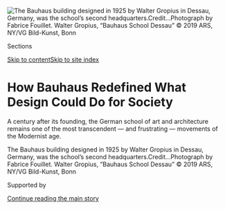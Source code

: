 <div id="app">

<div>

<div>

<div>

</div>

<div data-aria-hidden="false">

<div id="site-content" data-role="main">

<div>

<div class="css-1aor85t" style="opacity:0.000000001;z-index:-1;visibility:hidden">

<div class="css-1hqnpie">

<div class="css-epjblv">

<span class="css-100wwgy">How Bauhaus Redefined What Design Could Do for
Society</span>

</div>

<div class="css-k008qs">

<div class="css-o5pzib">

<span class="css-18z7m18"></span>

<div>

</div>

</div>

<span class="css-1n6z4y">https://nyti.ms/2DRFqwT</span>

<div class="css-1705lsu">

<div class="css-4xjgmj">

<div class="css-4skfbu" data-role="toolbar" data-aria-label="Social Media Share buttons, Save button, and Comments Panel with current comment count" data-testid="share-tools">

  - 
  - 
  - 
  - 
    
    <div class="css-6n7j50">
    
    </div>

  - 
  - 

</div>

</div>

</div>

</div>

</div>

</div>

<div class="css-11qgg8s">

</div>

<div id="fullBleedHeaderContent">

<div class="css-n4ws9g">

![<span class="css-1l9o2ey e13ogyst0" data-aria-hidden="true">The
Bauhaus building designed in 1925 by Walter Gropius in Dessau, Germany,
was the school’s second
headquarters.</span><span class="css-1nlbvxy e1z0qqy90" itemprop="copyrightHolder"><span class="css-1ly73wi e1tej78p0">Credit...</span><span><span>Photograph
by Fabrice Fouillet. Walter Gropius, “Bauhaus School Dessau” © 2019 ARS,
NY/VG Bild-Kunst,
Bonn</span></span></span>](https://static01.graylady3jvrrxbe.onion/images/2019/02/17/t-magazine/17tmag-bauhaus-slide-L89K/17tmag-bauhaus-slide-L89K-articleLarge.jpg?quality=75&auto=webp&disable=upscale)

</div>

<div class="css-3z92zw">

<div class="css-6cn7ki">

<div class="NYTAppHideMasthead css-1bcu9v6 e1suatyy0">

<div class="section css-1o1qe8k e1suatyy2">

<div class="css-cu5p7t er09x8g0">

<div class="css-6n7j50">

</div>

<span class="css-1dv1kvn">Sections</span>

[Skip to content](#site-content)[Skip to site index](#site-index)

</div>

<div class="css-10698na e1huz5gh0">

</div>

</div>

</div>

<div class="css-1sojcmr ehdk2mb0">

# How Bauhaus Redefined What Design Could Do for Society

</div>

A century after its founding, the German school of art and architecture
remains one of the most transcendent — and frustrating — movements of
the Modernist age.

</div>

</div>

<div class="css-nwzfg5 e1gnum310">

<span class="css-1f9pvn2 t-magazine">The Bauhaus building designed in
1925 by Walter Gropius in Dessau, Germany, was the school’s second
headquarters.</span><span class="css-1nlbvxy e1z0qqy90" itemprop="copyrightHolder"><span class="css-1ly73wi e1tej78p0">Credit...</span><span><span>Photograph
by Fabrice Fouillet. Walter Gropius, “Bauhaus School Dessau” © 2019 ARS,
NY/VG Bild-Kunst, Bonn</span></span></span>

</div>

<div id="sponsor-wrapper" class="css-1hyfx7x">

<div id="sponsor-slug" class="css-19vbshk">

Supported by

</div>

[Continue reading the main
story](#after-sponsor)

<div id="sponsor" class="ad sponsor-wrapper" style="text-align:center;height:100%;display:block">

</div>

<div id="after-sponsor">

</div>

</div>

<div class="css-1wx1auc e1gnum311">

<div class="css-18e8msd">

<div class="css-vp77d3 epjyd6m0">

<div class="css-1baulvz">

By [<span class="css-1baulvz last-byline" itemprop="name">Nikil
Saval</span>](https://www.nytimes3xbfgragh.onion/by/nikil-saval)

</div>

</div>

  - Feb. 4,
    2019

  - 
    
    <div class="css-4xjgmj">
    
    <div class="css-d8bdto" data-role="toolbar" data-aria-label="Social Media Share buttons, Save button, and Comments Panel with current comment count" data-testid="share-tools">
    
      - 
      - 
      - 
      - 
        
        <div class="css-6n7j50">
        
        </div>
    
      - 
      - 
    
    </div>
    
    </div>

</div>

</div>

</div>

<div class="section meteredContent css-1r7ky0e" name="articleBody" itemprop="articleBody">

<div class="css-1fanzo5 StoryBodyCompanionColumn">

<div class="css-53u6y8">

ON APRIL 11, 1933, the architect [Ludwig Mies van der
Rohe](https://www.nytimes3xbfgragh.onion/topic/person/ludwig-mies-van-der-rohe)
stepped off the tram in the Steglitz neighborhood in southwest
[Berlin](https://www.nytimes3xbfgragh.onion/2018/08/23/t-magazine/berlin-guide.html),
crossed a bridge and found that his place of work had been surrounded by
the police. [The
Bauhaus](https://www.nytimes3xbfgragh.onion/2016/08/14/travel/bauhaus-germany-art-design.html),
where he taught and served as the director, had occupied an old
telephone factory building there since 1932. The school first opened in
Weimar in 1919, as a place for uniting craftsmanship with the arts in
the service of architecture; over time, it changed, becoming more about
uniting art with industrial techniques. Once Mies took over the
directorship in 1930, it became almost purely a school for architecture.

But this instability, even vagueness, of purpose helped propagate its
influence. In just over a decade, it had become a byword for modernity
in design, a symbol of a progressive age across the world, from [New
York](https://www.nytimes3xbfgragh.onion/interactive/2016/11/03/travel/what-to-do-36-hours-manhattan-new-york-city.html)
to
[Calcutta](https://www.nytimes3xbfgragh.onion/2018/11/22/travel/budget-travel-kolkata-india.html?login=email&auth=login-email).
The Nazis perceived the Bauhaus to be, along with atonal music and
Expressionist painting, yet another specimen of the globe-spanning
Jewish Bolshevik conspiracy they sought to eliminate. They weren’t wrong
to intuit a basic radicalism at the heart of the Bauhaus project:
Uniting all of its multiple tendencies and impulses was an attempt to
put art and architecture to use as social regeneration for the world’s
working classes. As National Socialism steadily took power across the
country, the school became itinerant, always in search of a safe home.
It traveled from Weimar, where it lay not far from where the
constitution of the first German Republic had been drawn up, to
industrial Dessau, where it left its most enduring architectural
presence, before ending up in the capital, where its time would be
fleeting, with no physical testament to its having ever been there. By
that point, the Bauhaus was on its third director, Mies; political
developments ensured that he was to be the last.

*\[*[*Sign up
here*](https://www.nytimes3xbfgragh.onion/newsletters/t-list?module=inline)
*for the T List newsletter, a weekly roundup of what T Magazine editors
are noticing and coveting now.\]*

</div>

</div>

<div class="css-1fanzo5 StoryBodyCompanionColumn">

<div class="css-53u6y8">

The local government in Dessau, among the first municipalities in
Germany to be won by the National Socialists in 1931, had voted to close
the Bauhaus, which was a state-funded school, in 1932. Mies reopened it
as a private institution in Berlin later that year, but it only lasted
one semester. The Nazis in Dessau sought, according to one fascist
editorial, nothing less than “the disappearance from German soil of one
of the most prominent places of Jewish-Marxist ‘art’ manifestation,” and
they were not going to relent. With Hitler now chancellor of Germany,
the Dessau public prosecutor called for a search of the school’s new
Berlin headquarters. The police found materials that were deemed to be
subversive, making it subject to closure. Three months of fruitless
attempts by Mies and others to forestall this inevitable conclusion
followed; they tried various ways to accommodate themselves to the Nazis
and preserve the Bauhaus as a private art school. But in the end, the
Dessau authorities used a new Nazi law to declare that “support for and
action on behalf of the Bauhaus, which presented itself as a Bolshevist
cell,” amounted to a political crime. In July 1933, Mies and other
Bauhaus masters gathered together at the studio of the interior designer
Lilly Reich in Berlin. Mies discussed the financial and political
situation of the school and proposed that it should be closed. The
proposal was met with unanimous agreement, and the Bauhaus was
dissolved.

</div>

</div>

<div class="css-79elbk" data-testid="photoviewer-wrapper">

<div class="css-z3e15g" data-testid="photoviewer-wrapper-hidden">

</div>

<div class="css-1a48zt4 ehw59r15" data-testid="photoviewer-children">

![<span class="css-1l9o2ey e13ogyst0" data-aria-hidden="true">The office
of Walter Gropius, the founder of the Bauhaus art and architecture
school, in Weimar, Germany, the institution’s first home when it was
established in 1919. The desk, armchair, sofa and ceiling lamp were
originally by Gropius, the table lamp is by Wilhelm Wagenfeld and the
carpet is by Benita Koch-Otte. The room was reconstructed by Gerhard
Oschmann in
1999.</span><span class="css-1nlbvxy e1z0qqy90" itemprop="copyrightHolder"><span class="css-1ly73wi e1tej78p0">Credit...</span><span>Photograph
by Fabrice Fouillet. Walter Gropius, “Gropius Room,” 1922/23 © 2019 ARS,
NY/VG Bild-Kunst, Bonn, Reconstruction as a “Gesamtkunstwerk” by Gerhard
Oschmann 1998/99. Design of desk, armchair, sofa and ceiling lamp by
Walter Gropius. Carpet by Benita Koch-Otte. Bethel by friendly
permission of V. Bodelschwingh Foundation Bethel©. Wilhelm Wagenfeld,
“Table Lamp” © 2019 ARS, NY/VG Bild-Kunst,
Bonn</span></span>](https://static01.graylady3jvrrxbe.onion/images/2019/02/17/t-magazine/17tmag-bauhaus-slide-PBY6/17tmag-bauhaus-slide-PBY6-articleLarge.jpg?quality=75&auto=webp&disable=upscale)

</div>

</div>

<div class="css-1fanzo5 StoryBodyCompanionColumn">

<div class="css-53u6y8">

THIS, THE FORMAL end to the Bauhaus as a school, only precipitated the
birth of the Bauhaus as an enduring myth, with its various iterations
created and carried on by its former students and teachers, who began to
flee Germany, arriving on the shores and at the borders of other nations
as refugees. What might plausibly have been only a minor episode in the
history of Modernism became a recurring one, translated into different
languages and geographies and contexts and economies: a movement whose
aesthetic was inextricable from the fact of its diaspora. In retrospect,
the Bauhaus invested a particular concept, “design,” with such a
quantity of meaning that it overwhelmed the word. Governments across the
globe were experimenting with forms of planning, from the city block to
the factory floor to the entire economy itself. In that context, the
Bauhaus was an idea that could accompany that process — could give
aesthetic, architectural and spiritual weight to the revival of society
through design.

Naturally, everyone had their own version of what this looked like. Over
time, the exodus took the Bauhaus to
[London](https://www.nytimes3xbfgragh.onion/2019/01/16/travel/five-places-to-visit-in-london.html),
New York,
[Chicago](https://www.nytimes3xbfgragh.onion/2018/10/18/travel/what-to-do-in-chicago.html),
[Tel
Aviv](https://www.nytimes3xbfgragh.onion/interactive/2015/12/30/travel/what-to-do-in-36-hours-in-tel-aviv.html).
Walter Gropius, the principal founder, made his way to Massachusetts and
became a longtime professor at
[Harvard](https://www.nytimes3xbfgragh.onion/topic/organization/harvard-university);
Hannes Meyer, the second director and an avowed Marxist, followed his
political ideals to the Soviet Union. After the war, some stayed abroad
in their newly adopted homes; others returned to one or another side of
a newly divided Germany, each part of which would refashion its own
Bauhaus. The New Bauhaus was founded in Chicago in 1937 (now known as
the [Institute of Design at the Illinois Institute of
Technology](https://id.iit.edu/the-new-bauhaus/)), and another “new”
Bauhaus was founded in the West German city of Ulm in the 1950s (the Ulm
School of Design). The politics of the Cold War constricted and hardened
the available meanings of the Bauhaus. West Germany adopted the Bauhaus
as a symbol of democracy, East Germany much later as a symbol of
progress. For left-wing members of the ’68 student revolts, Bauhaus was
stultifying conformity; for the right-wing American novelist and writer
[Tom
Wolfe](https://www.nytimes3xbfgragh.onion/2018/05/15/obituaries/tom-wolfe-pyrotechnic-nonfiction-writer-and-novelist-dies-at-88.html),
author of the 1981 polemic “[From Bauhaus to Our
House](https://us.macmillan.com/books/9780312429140),” it was the same.
Everyone had founded or refounded or kept in their memory their own
Bauhaus, each smaller than the original. It was among the oldest stories
of exile: Remember Aeneas, the refugee, who, on the wayward trail to
Italy, finds that Helenus, a son of Priam, is married to the widowed
wife of his brother Hector, and that they have built for themselves a
Troy in miniature.

I went to Germany in September of last year to visit the remaining sites
of the Bauhaus in advance of the 100th anniversary of its opening, but
it was impossible not to think of its closing and the trajectories of
the school’s refugees. “You’ve picked an interesting time to come to
Germany,” a friend told me when I arrived in Berlin. Just days before,
thousands of neo-Nazis had [marched in
Chemnitz](https://www.nytimes3xbfgragh.onion/2018/08/30/world/europe/germany-neo-nazi-protests-chemnitz.html),
in eastern Germany, and, surrounding an enormous statue of Karl Marx,
who had once fled Germany for political reasons himself, had declared
their hostility to immigration and refugees. In Bitterfeld, where I was
transferring trains from Dessau to Weimar — toward the end of the German
Democratic Republic, it was the world’s most polluted city — a drunk man
seated himself next to me and repeatedly asked me where I came from and
why I came, denouncing [Angela
Merkel](https://www.nytimes3xbfgragh.onion/2018/12/07/world/europe/angela-merkel-germany.html)’s
refugee policy. Inspecting the collections of the [Bauhaus-Universität
Weimar](https://www.uni-weimar.de/en/university/start/), the archivist
reminded me that the Bauhaus was forced to leave the city because of the
rise of the political right — “just like today\!” she cried, with
gallows cheeriness. Last October, Merkel’s Christian Democratic Union
party posted disastrous results in regional elections in Bavaria and
Hesse, and [Merkel
announced](https://www.nytimes3xbfgragh.onion/2018/10/29/world/europe/angela-merkel-germany.html?module=inline)
that she would step down as party leader and would not seek re-election
as chancellor in 2021. Even sections of the political left were
proposing more restrictions on asylum for
refugees.

</div>

</div>

<div class="css-79elbk" data-testid="photoviewer-wrapper">

<div class="css-z3e15g" data-testid="photoviewer-wrapper-hidden">

</div>

<div class="css-1a48zt4 ehw59r15" data-testid="photoviewer-children">

<div class="css-1xdhyk6 erfvjey0">

<span class="css-1ly73wi e1tej78p0">Image</span>

<div class="css-zjzyr8">

<div data-testid="lazyimage-container" style="height:489.7777777777778px">

</div>

</div>

</div>

<span class="css-1l9o2ey e13ogyst0" data-aria-hidden="true">Inside the
Bauhaus building in Dessau, where the school was housed from 1925 to
1932.</span><span class="css-1nlbvxy e1z0qqy90" itemprop="copyrightHolder"><span class="css-1ly73wi e1tej78p0">Credit...</span><span>Photograph
by Fabrice Fouillet. Walter Gropius, “Bauhaus School Dessau.” © 2019
ARS, NY/VG Bild-Kunst, Bonn</span></span>

</div>

</div>

<div class="css-1fanzo5 StoryBodyCompanionColumn">

<div class="css-53u6y8">

Germany is beset by anniversaries, many of them celebrating unhappy or
ambiguous events, which it nonetheless feels duty bound to observe. But
the founding of the Bauhaus happens to be one of the few good ones, and
the country is marking the centenary with a flurry of building and
activity. Two new museums are set to open this year, in Dessau and
Weimar; the [Bauhaus-Archiv](https://www.bauhaus.de/en/) in Berlin is
adding a new building to be completed in 2022; and all the various
sites, from small housing projects to the central, monumental building
in Dessau, are being outfitted with new displays. A full calendar of
events is taking place in each city throughout the year. Television
shows are in the works: During my visit, at the site of the school’s
first headquarters in Weimar, a German production company was filming a
six-part dramatic mini-series with the working title “Bauhaus: The New
Era.” The floors were strewn with piles of camera equipment and period
newspapers, and I waited for a mustachioed, cream-suited, fictional
Gropius to finish conducting business in the real Gropius’s original
office before I could make my visit. The subject of the show is typical
of a newer approach to the Bauhaus: The main protagonist is a historical
figure, Dörte Helm, a painter who entered the school in 1919 and found
both freedom and constriction in the heady atmosphere. In the show, Helm
has an affair with Gropius (there was a rumor that he had an affair with
a student in Weimar, but it was never proven), and she protests the
unequal treatment of women at the school. For years, the roster of
Bauhaus luminaries — such as Gropius, Mies, [Wassily
Kandinsky](https://www.nytimes3xbfgragh.onion/search?query=Kandinsky%252C+Wassily)
and [Paul
Klee](https://www.nytimes3xbfgragh.onion/search?query=Klee%252C+Paul) —
was seen as exclusively male; recently, the contributions (as well as
marginalization) of its brilliant women designers — such as Gunta Stölzl
and [Anni
Albers](https://www.nytimes3xbfgragh.onion/2018/10/08/arts/tate-modern-anni-albers-retrospective.html)
in textiles; Lotte Stam-Beese in architecture; and Ré Soupault in
fashion design, photography and journalism — have been the subject of
continuing scholarship. “Blaupause” (“Blueprint”), a well-received novel
by Theresia Enzensberger about a female student at the Bauhaus who wants
to be an architect, is coming out in English this year.

While “Bauhaus” became shorthand for functionalist architecture, an
identikit style of angular, boxy white buildings and ribbon windows,
there were, in fact, many different Bauhauses that existed during the
school’s short life span, and even more so in its afterlife. What made
for its vitality was the sheer number of movements for which the Bauhaus
provided temporary shelter: Expressionism, functionalism and — as the
Nazis correctly surmised — Communism. Many came to the Bauhaus because
they wanted to refound the world, from the pot in which you brewed your
tea to the painting you hung on your wall to the housing complex that
you lived in and the street that you walked on. Only a few buildings
emerged from the brains on campus. More common were the designs for
typefaces, furniture, flatware: a planned revolution in the texture and
feel and look of everyday life. Gropius would speak of a “new unity,”
first of craft and fine art, later of art and technology, the ultimate
aim being the building as a *Gesamtkunstwerk*, or total work of art (he
would later call this “total architecture”). It was a school that was
also — unusual for Germany — a campus: a place where students and
teachers came to live. It was meant to embody the life that its teachers
and students were also expected to make available to the world.

</div>

</div>

<div class="css-79elbk" data-testid="photoviewer-wrapper">

<div class="css-z3e15g" data-testid="photoviewer-wrapper-hidden">

</div>

<div class="css-1a48zt4 ehw59r15" data-testid="photoviewer-children">

<div class="css-1xdhyk6 erfvjey0">

<span class="css-1ly73wi e1tej78p0">Image</span>

<div class="css-zjzyr8">

<div data-testid="lazyimage-container" style="height:290px">

</div>

</div>

</div>

<span class="css-1l9o2ey e13ogyst0" data-aria-hidden="true">The former
Dessau Employment Office building, designed by Gropius and completed in
1929. Renovated in 2003, it currently houses the city’s Office of Public
Safety.</span><span class="css-1nlbvxy e1z0qqy90" itemprop="copyrightHolder"><span class="css-1ly73wi e1tej78p0">Credit...</span><span>Photograph
by Fabrice Fouillet. Walter Gropius, “Arbeitsamt.” © 2019 ARS, NY/VG
Bild-Kunst, Bonn</span></span>

</div>

</div>

<div class="css-1fanzo5 StoryBodyCompanionColumn">

<div class="css-53u6y8">

The sensuous, humane, world-changing spirit of the Bauhaus was captured
by the American poet, essayist and former architecture student [June
Jordan](https://www.nytimes3xbfgragh.onion/2002/06/18/arts/june-jordan-65-poet-and-political-activist.html)
in her book “[Civil
Wars](https://www.nytimes3xbfgragh.onion/1981/08/09/books/opinions-and-poems.html)”
(1981). Recalling her early interest in architecture in New York City,
she remembered thinking while paging through design books at the public
library that:

> If I could make things as simple, as necessary, and as wonderful as a
> spoon of Bauhaus design, then I could be sure, in a deep way, of doing
> some good, of changing, for instance, the kitchen where I grew up,
> baffled by the archaeological layers of aimless, wrong-year calendars,
> and high-gloss, clashing wall colors, and four cans of paprika and
> endlessly, dysfunctional clutter/material of no morale, of clear,
> degenerating morass and mire, of slum, of resignation.

One hundred years on, the Bauhaus will once again be exhumed, today amid
conditions around the world that echo those of its birth and collapse: a
decade of economic crisis; hundreds of millions poorly or not at all
housed; plutocracy unchecked; the far-right rampant; endless war, now
often conducted under the aegis of the United States; swelling attacks
on migrants and refugees; the appearance everywhere of walls, camps,
barbed wire; the sudden resurgence in the public sphere of Nazi salutes
and swastikas.

In Berlin, where the Bauhaus ended, it also re-emerges in one of the
worst housing crises since the end of World War II, where lately prices
have been rising faster than in any other city in the world. “The
hardest hit, as everywhere, are those who have no choice,” wrote the
philosopher Theodor Adorno, reflecting broadly on the idea of the home,
in 1944. “They live, if not in slums, in bungalows that tomorrow may be
leaf-huts, trailers, cars, camps, or the open air.” The Bauhaus emerged
to forestall just such a dire situation, only to be defeated by it. But
what remains of its sparse record, its ennobled settings for the
underprivileged, demonstrates the possibility for art and architecture
to not only serve as a balm for a turbulent history but also as an
alternative to
it.

</div>

</div>

<div class="css-79elbk" data-testid="photoviewer-wrapper">

<div class="css-z3e15g" data-testid="photoviewer-wrapper-hidden">

</div>

<div class="css-1a48zt4 ehw59r15" data-testid="photoviewer-children">

<div class="css-1xdhyk6 erfvjey0">

<span class="css-1ly73wi e1tej78p0">Image</span>

<div class="css-zjzyr8">

<div data-testid="lazyimage-container" style="height:489.7777777777778px">

</div>

</div>

</div>

<span class="css-1l9o2ey e13ogyst0" data-aria-hidden="true">The
Gropius-designed Monument to the March Dead, constructed in Weimar in
1922 to commemorate the workers who lost their lives resisting the Kapp
Putsch, a failed attempt to overthrow the Weimar Republic. Destroyed by
the Nazis in 1936, it was rebuilt 10 years
later.</span><span class="css-1nlbvxy e1z0qqy90" itemprop="copyrightHolder"><span class="css-1ly73wi e1tej78p0">Credit...</span><span>Photograph
by Fabrice Fouillet. Walter Gropius, “Monument to March Dead Weimar” ©
2019 ARS, NY/VG Bild-Kunst, Bonn</span></span>

</div>

</div>

<div class="css-1fanzo5 StoryBodyCompanionColumn">

<div class="css-53u6y8">

TO FOLLOW THE TRAIL of the Bauhaus is in some sense to invite
disappointment. Not much was built that the Bauhaus could call its own.
The central building, finished in sleepy Dessau in 1926, has been
lovingly restored and is its one gleaming masterpiece: an asymmetrical
complex separated into functions, only comprehensible in its use rather
than at a single glance, with brightly colored beams and accent walls.
The Masters’ Houses, where Gropius and his colleagues lived, give less
to the imagination. Both Gropius’s and the photographer [Laszlo
Moholy-Nagy](https://www.nytimes3xbfgragh.onion/2016/05/27/arts/design/moholy-nagy-future-present-vision-and-precision-in-a-fluid-braid.html)’s
homes were bombed during the war and were reconstructed in a more
streamlined form in 2014 by the architecture firm [Bruno Fioretti
Marquez](https://bfm.berlin/); the Kandinsky/Klee House, which survived
the war, is being renovated. In fact, all of these buildings were
designed by Gropius’s office, not by students or teachers in the
Bauhaus. But part of the disappointment also comes from the fact that
some of the school’s best achievements are, while thoughtful, not
immediately beautiful. They bear the impress of a collective setting out
to solve fundamentally social, rather than formal, problems.

</div>

</div>

<div class="css-1fanzo5 StoryBodyCompanionColumn">

<div class="css-53u6y8">

The Bauhaus was founded in 1919, when the already renowned architect
Walter Gropius took over the Grand Duccal Academy of Art and the School
of Applied Arts in Weimar, rechristened the combined institution the
Bauhaus and turned it into a force for artistic and architectural
Modernism, bringing together the visual artists Paul Klee, [Josef
Albers](https://www.nytimes3xbfgragh.onion/2017/12/14/arts/design/josef-albers-mexico-guggenheim-museum-homage-to-the-square-mesoamerica.html),
Wassily Kandinsky and [Lyonel
Feininger](https://www.nytimes3xbfgragh.onion/2011/07/22/arts/design/lyonel-feininger-show-at-the-whitney-review.html);
the textile artists Gunta Stölzl and Anni Albers; and the painter and
theater designer [Oskar
Schlemmer](https://www.nytimes3xbfgragh.onion/1984/01/22/arts/dance-bauhaus-design-by-oskar-schlemmer.html).
Hidden in the folds of this fairly straightforward history is an
enormous variety of activities that went on under the name Bauhaus:
controversies and internal dissent, party going and occult happenings,
affairs and fights and struggles simply to maintain the school’s
financial existence in one of the most tumultuous periods in the history
of Germany. Gropius, a man of military build and significant reserve —
his ex-wife, [Alma
Mahler](https://www.nytimes3xbfgragh.onion/1964/12/12/archives/alma-m-werfel-widow-of-writer-she-was-also-married-to-mahler-and.html),
wrote to him, “Your beautiful male hardness is a wall around you” —
emphasized collective work but preserved medieval hierarchies: In the
manner of a guild, there were various ranks of “masters.” When Gropius
introduced an architecture course led by Hannes Meyer in 1927, women
were steered away from taking it, and overall, they were largely
segregated in the textile classes.

Much of the early controversy around the Bauhaus centered on Johannes
Itten, the first teacher of the school’s innovative, multidisciplinary
preliminary course (Vorkurs). A follower of Mazdaznan, a religion with
roots in
[Zoroastrianism](https://www.nytimes3xbfgragh.onion/2006/09/06/us/06faith.html),
he shaved his head, dressed in robes and practiced strict vegetarianism.
(Alma Mahler, a composer who, before Gropius, was married to the
composer Gustav Mahler, and after to the writer Franz Werfel, expressed
in her 1958 memoir her horror at the “obligatory diet of uncooked mush
in garlic” that Itten insisted be served on campus and noted that she
found “Bauhaus disciples recognizable at a distance, by the garlic
smell.”) Itten began classes with gymnastics and breathing exercises
before moving on to elemental discussions of the nature of materials,
the contrasts between them and aspects of color theory — all in order to
reground students in new perceptions of the basics of making art and
objects. He held classes at the Tempelherrenhaus, an 18th-century
neo-Gothic folly, where he could scandalize the bourgeoisie of Weimar en
plein air. Eventually seen as too spiritual and craft-oriented for the
early Bauhaus, Itten was essentially forced to depart by Gropius. He was
replaced in 1923 by Moholy-Nagy, who had a far more traditional
pedagogical approach — though Itten’s influence on the curriculum
persisted for several
years.

</div>

</div>

<div class="css-79elbk" data-testid="photoviewer-wrapper">

<div class="css-z3e15g" data-testid="photoviewer-wrapper-hidden">

</div>

<div class="css-1a48zt4 ehw59r15" data-testid="photoviewer-children">

<div class="css-1xdhyk6 erfvjey0">

<span class="css-1ly73wi e1tej78p0">Image</span>

<div class="css-zjzyr8">

<div data-testid="lazyimage-container" style="height:489.7777777777778px">

</div>

</div>

</div>

<span class="css-1l9o2ey e13ogyst0" data-aria-hidden="true">The interior
of the 1929 Employment Office in
Dessau.</span><span class="css-1nlbvxy e1z0qqy90" itemprop="copyrightHolder"><span class="css-1ly73wi e1tej78p0">Credit...</span><span>Photograph
by Fabrice Fouillet. Walter Gropius, “Arbeitsamt” Interior, © 2019 ARS,
NY/VG Bild-Kunst, Bonn</span></span>

</div>

</div>

<div class="css-1fanzo5 StoryBodyCompanionColumn">

<div class="css-53u6y8">

On the other side of Ittenism lay the Bauhaus’s communism, another
insolubility. Early histories of the Bauhaus, filtered through West
Germany, where the first Bauhaus archive was founded, and the United
States, where several of the key instructors lived after the school
closed down, minimized the influence of socialism on the school. At the
start of the Bauhaus, Gropius’s own sympathies were often unstated and
unclear. In 1920, he had designed an exceptional monument to the
striking workers who had resisted a putsch attempt to end the German
republic in Weimar: a snaking concrete thunderbolt rising up in the
middle of the cemetery among the grave sites of Thuringia’s most
hallowed bourgeois families. His appeals to unite craft and fine art
echoed the British socialist William Morris, who blamed capitalism for
the degradation of the decorative arts, among other societal ills. But
he was otherwise unaffiliated, and having moved to the United States in
1937, he did his best after World War II to accommodate himself to the
Cold War norm.

The mandarin Mies, who had also produced a monument to the left — his
was to the assassinated Communists Karl Liebknecht and Rosa Luxemburg —
made no secret of his hostility to Communists at the Bauhaus, expelling
many of them, as he programmatically tried to ensure that the Bauhaus
became strictly an architecture school, focused on producing work of
high quality for the upper classes. Both Mies’s and Gropius’s leftist
memorials were eventually destroyed by the Nazis, but in 1933, out of
some combination of ego, opportunism and survival instinct, the two of
them seriously competed for Hitler’s first big architectural commission,
a new building for the national bank, which brings to mind the [Bertolt
Brecht](https://www.nytimes3xbfgragh.onion/2018/12/14/books/review/bertolt-brecht-collected-poems.html)
aphorism “Robbing a bank’s no crime compared to owning one.”

Historians have especially sought to separate the Bauhaus from politics
by denigrating the contributions of its least-understood director,
Hannes Meyer, a committed Communist who led the Bauhaus from 1928 to
1930. Where Gropius had attempted to move the school toward a closer
union with German industry, with the aim of making products for a
general market, as well as adopting a broadly formalist approach to
architecture, Meyer, though also working with industry, was more
explicitly political in his aims. “*Volksbedarf statt Luxusbedarf*”
(“The needs of the people instead of the need of luxury”) became his
slogan and that of the students who followed him. He reorganized the
curriculum, emphasizing the importance of building as a social, rather
than formal, phenomenon. In April 1919, Gropius had published the
founding manifesto along with the basic program for the school: “The
ultimate aim of all artistic activity is building\!” he wrote. “The
ultimate, if distant, aim of the Bauhaus is the unified work of art.” In
1929, writing in the Bauhaus journal, Meyer consciously revised the
statement, in poetic form, no less: “thus the ultimate aim of all
Bauhaus work / the summation of all life-forming forces / to the
harmonious arrangement of our society.” Later, Gropius would adopt
similar language, calling for the planner and designer to take up “the
civilized life of man in all its major aspects,” a form of dirigisme
that could only be satisfied under comprehensive central planning.

</div>

</div>

<div class="css-79elbk" data-testid="photoviewer-wrapper">

<div class="css-z3e15g" data-testid="photoviewer-wrapper-hidden">

</div>

<div class="css-1a48zt4 ehw59r15" data-testid="photoviewer-children">

<div class="css-1xdhyk6 erfvjey0">

<span class="css-1ly73wi e1tej78p0">Image</span>

<div class="css-zjzyr8">

<div data-testid="lazyimage-container" style="height:290px">

</div>

</div>

</div>

<span class="css-1l9o2ey e13ogyst0" data-aria-hidden="true">One of three
1926 Masters’ Houses in Dessau originally designed by Gropius as
residences for Bauhaus instructors. This one, for Laszlo Moholy-Nagy,
was destroyed in World War II and reinterpreted in 2014 by the Berlin
firm Bruno Fioretti
Marquez.</span><span class="css-1nlbvxy e1z0qqy90" itemprop="copyrightHolder"><span class="css-1ly73wi e1tej78p0">Credit...</span><span>Photograph
by Fabrice Fouillet. A New Master’s House in Dessau by Bruno Fioretti
Marquez</span></span>

</div>

</div>

<div class="css-1fanzo5 StoryBodyCompanionColumn">

<div class="css-53u6y8">

Despite his short tenure, Meyer has a nearly equal claim with Gropius to
what remains of the Bauhaus’s built record, including the one Bauhaus
building in the region around Berlin: a trade-union school in the De
Chirico-dreary suburb of Bernau. This building, not a standard stop on
the Bauhaus tour, is one of the school’s most extraordinary achievements
and a monument to its educational mission. Except that here, the
education was designed for ordinary workers, and the spirit of the
Bauhaus was meant to infuse the everyday lives of trade unionists.

Unlike Gropius’s Bauhaus building, which rises from a flattened
landscape and makes a show of a long glass curtain-walled facade, the
ADGB Trade Union School is built into a hillside, its various rooms and
functions disaggregated into a series of connected buildings of
diminishing height: more a complex than a single structure,
incomprehensible at any particular moment or angle. Its most bravura
feature is a glass-walled corridor that descends the slope on the
school’s northwest side, breaking off on the right into dormitories as
you walk down. Even on a gray afternoon, floods of light pour in through
the windows, and the landscape runs right up to meet you on the other
side of the curtain wall. There is also a subtle use of materials and
color: The low, dark-wood-slatted roof is threaded with thin red beams,
and the floor is gray cement, at once brightening and subduing the
atmosphere. Like the corridor, designed to encourage fraternizing in
between courses, the other collective spaces are simultaneously
light-filled, airy and monumental-feeling. In the extraordinary dining
hall, thick exposed concrete columns and beams lift and segment the
roof, which is lined with glass brick to filter in light.

Outside the bungalows for the ADGB Trade Union schoolteachers, a small
plaque with a relief sculpture records a tribute to Hermann Duncker, one
of the founders of the German Communist Party, with the slogan “*Jeder
kann alles lernen*” (“Everyone can learn everything”). After 1933, the
Nazis turned the ADGB into a training school for the
SS.

</div>

</div>

<div class="css-79elbk" data-testid="photoviewer-wrapper">

<div class="css-z3e15g" data-testid="photoviewer-wrapper-hidden">

</div>

<div class="css-1a48zt4 ehw59r15" data-testid="photoviewer-children">

<div class="css-1xdhyk6 erfvjey0">

<span class="css-1ly73wi e1tej78p0">Image</span>

<div class="css-zjzyr8">

<div data-testid="lazyimage-container" style="height:489.7777777777778px">

</div>

</div>

</div>

<span class="css-1l9o2ey e13ogyst0" data-aria-hidden="true">A staircase
in the 1911 building designed by the Belgian architect Henry van de
Velde that was the site of the original Bauhaus. Today, it is the
Bauhaus-Universität
Weimar.</span><span class="css-1nlbvxy e1z0qqy90" itemprop="copyrightHolder"><span class="css-1ly73wi e1tej78p0">Credit...</span><span>Photograph
by Fabrice Fouillet. Henry Van de Velde, “Ducal Art School” © 2019 ARS,
NY/SABAM, Brussels</span></span>

</div>

</div>

<div class="css-1fanzo5 StoryBodyCompanionColumn">

<div class="css-53u6y8">

THE HISTORY OF the Bauhaus is therefore also a history of its
controversies, false starts and failures: Directors failed to maintain
order, politics overran the school, women were consistently
subordinated. It is also a history in which design as a social concern
gave way to design as the styling of consumer goods. But it is also a
history of other schools, with which it was contemporary and to which it
gave birth. The poet Rabindranath Tagore’s [Visva-Bharati
University](https://www.nytimes3xbfgragh.onion/2013/02/03/travel/where-a-poets-vision-lives-on-in-india.html),
founded in Santiniketan in rural West Bengal, India, in 1921, bears
comparison with the Bauhaus. (Tagore, who visited the school on a trip
to Europe that year, also helped organize a 1922 exhibition in Calcutta
featuring artists from the Bauhaus and the Indian avant-garde.) So, too,
does [Black Mountain
College](https://www.nytimes3xbfgragh.onion/2015/12/18/arts/design/the-short-life-and-long-legacy-of-black-mountain-college.html)
in Asheville, N.C., founded in 1933, the year the Bauhaus closed, where
Josef and Anni Albers taught. [Max
Bill](https://www.nytimes3xbfgragh.onion/1994/12/14/obituaries/max-bill-85-painter-sculptor-and-architect-in-austere-style.html),
a former Bauhaus student, co-founded the [Ulm School of
Design](https://www.nytimes3xbfgragh.onion/1964/02/04/archives/ulm-school-carries-on-bauhaus-aims.html)
in 1953 in West Germany, which collaborated early on with the German
manufacturing company Braun, whose Dieter Rams-designed products
directly influenced [Jony
Ive](https://www.nytimes3xbfgragh.onion/1998/02/05/garden/at-home-with-jonathan-ive-making-computers-cute-enough-to-wear.html),
the chief designer of Apple. Which brings us back via a commodius vicus
to design as the styling of consumer goods.

Why did things end up there? After all, the Bauhaus began as a protest
against the thoughtless direction of industrialization, the harm it did
to mind and spirit. “Only work which is the product of an inner
compulsion can have spiritual meaning,” Gropius wrote in 1923.
“Mechanized work is lifeless, proper only to the lifeless machine ...
The solution depends on a change in the individual’s attitude toward his
work.” But Gropius was also intent on partnering with German industry to
market Bauhaus products; under Meyer’s directorship, the Bauhaus
actually became profitable through its commercial partnerships.
Nonetheless, he encouraged the internal agitation of the increasing
number of Communist students — even the Bauhaus journal took on a
communist bent — and his activities (not to mention the prospect of a
financially independent Bauhaus) began to be viewed with alarm by the
Dessau authorities. In July 1930, the mayor dismissed him, and Mies was
anointed as his successor. In an alternately lugubrious, self-pitying
and sarcastic open letter, Meyer accused the city of “attempting to rid
the Bauhaus, so heavily infected by me, of the spirit of Marxism”:

> Morality, propriety, manners, and order are now to return once more
> hand in hand with the Muses. As my successor you have had Mies van der
> Rohe prescribed for you by Gropius and not — according to the statutes
> — on the advice of the Masters. My colleague poor fellow, is no doubt
> expected to take his pickax and demolish my work in blissful
> commemoration of the Moholyan past of the Bauhaus. It looks as if this
> wicked materialism is to be fought with the sharpest weapons and hence
> the very life beaten out of the innocent white Bauhaus box. ... I see
> through it all. I understand nothing.

In 1930, Meyer arrived in Moscow along with several of his students. He
became involved in several Soviet projects, including commissions
related to the country’s first five-year plan, but he found that
scarcity of materials, plus the neo-Classical taste of [Joseph
Stalin](https://www.nytimes3xbfgragh.onion/topic/person/joseph-stalin),
stymied many of his efforts. Like countless others, Meyer and his
foreign associates came under suspicion in the era of Stalin’s purges,
and in 1936, he emigrated to Switzerland. Two years later, he moved to
Mexico, where he was appointed the director of a short-lived institute
for urban planning. He remained there for 10 years, working mostly in
public service, before returning to Switzerland, where he died in
1954.

</div>

</div>

<div class="css-79elbk" data-testid="photoviewer-wrapper">

<div class="css-z3e15g" data-testid="photoviewer-wrapper-hidden">

</div>

<div class="css-1a48zt4 ehw59r15" data-testid="photoviewer-children">

<div class="css-1xdhyk6 erfvjey0">

<span class="css-1ly73wi e1tej78p0">Image</span>

<div class="css-zjzyr8">

<div data-testid="lazyimage-container" style="height:489.7777777777778px">

</div>

</div>

</div>

<span class="css-1l9o2ey e13ogyst0" data-aria-hidden="true">A building
by the architect Hans Scharoun in the 1934 Siemensstadt Housing Estate
in Berlin, which was partially designed by
Gropius.</span><span class="css-1nlbvxy e1z0qqy90" itemprop="copyrightHolder"><span class="css-1ly73wi e1tej78p0">Credit...</span><span>Photograph
by Fabrice Fouillet. Walter Gropius, “Siemensstadt Housing, Berlin” ©
2019 ARS, NY/VG Bild-Kunst, Bonn</span></span>

</div>

</div>

<div class="css-1fanzo5 StoryBodyCompanionColumn">

<div class="css-53u6y8">

The triumph, after the war, of the Bauhaus as a style and a brand were
almost inversely proportional to its failure as a social program.
Bauhaus furniture and objects became marketable, Bauhaus architecture a
cuboid product available to anyone. Bauhaus became one more form of
enabling the growth of consumer society, with its microgradations of
taste corresponding to class and status. One of the high (or low) points
was the [exhibition of a model
house](https://www.moma.org/calendar/exhibitions/3251?) by the Bauhaus
alumnus [Marcel
Breuer](https://www.nytimes3xbfgragh.onion/1981/07/02/nyregion/marcel-breuer-79-dies-architect-and-designer.html)
in the sculpture garden of the Museum of Modern Art in 1949: An early
blockbuster exhibition in MoMA’s history, it also betrayed the spirit of
the school by showing a house that was far too expensive for most
working-class Americans. (John D. Rockefeller Jr. bought the actual
house that was exhibited and used it as a guesthouse on his estate in
Pocantico Hills, N.Y.) This was a trend observable even to Bauhaus
contemporaries. In a 1930 essay titled “Ten Years of the Bauhaus,” the
Hungarian art theorist Erno Kallai, who edited the Bauhaus journal under
Meyer, laconically telegraphed the standardization of form at the
expense of content: “Tubular steel armchair frames: Bauhaus style. Lamp
with nickel-coated body and a disk of opaque glass as lampshade: Bauhaus
style. Wallpaper patterned in cubes: Bauhaus style. No painting on the
wall: Bauhaus style.”

One of the fears that attends the centenary is that this Bauhaus brand
will overwhelm any similar attempt to revive the radical spirit of the
school at its founding. As the Bauhaus’s influence spread across the
world as the pre-eminent global design concept of the postwar era, its
history and goals became increasingly watered down, a way to sell
gift-shop-ready objects and promote cultural tourism instead of using
design to improve the lives of working-class people. This contrast has
created a complicated legacy. A loose grouping of intellectuals and
architectural theorists, which goes under the name Projekt Bauhaus,
intends to take the problem head-on. Last September, I met with Anh-Linh
Ngo, one of its members and the editor in chief of [Arch+
magazine](https://www.archplus.net/home/), in eastern Mitte, a now tony
section of former East Berlin with many examples of spruced up
Plattenbau, prefab concrete housing construction. Ngo told me the group
wants to “look at the legacy of the Bauhaus from an outside, critical
perspective.” In honor of the original Bauhaus’s critical spirit, they
intend — while everyone in Berlin, Dessau and Weimar is celebrating the
centenary — to conduct a ceremonial “burial” of the Bauhaus, culminating
in a musical requiem directed by Schorsch Kamerun at the Volksbühne
theater in Berlin in June.

“We need to bury this kind of undead figure — this kind of zombie — to
put certain aspects of the Bauhaus to rest in order to deal with our own
problems,” Ngo told me. Those problems are much in evidence in Germany,
he said, with the rise once more of the far right. He pointed to their
attempts to gain hegemony in urban spaces using techniques pioneered by
the student movement. There are reconstruction projects taking place all
over Germany that focus on aspects of pre-20th century German heritage
(especially churches), which are primarily initiatives of the far right.
Perhaps thinking of the attacks on refugees that had taken place in
Chemnitz just a week before we spoke, he suggested quietly that, rather
than resurrect the Bauhaus once again, it was “more important to think
about the mutual obligations we have toward each other.”

TO SEE THE SITES of the Bauhaus firsthand today is in many ways to
glimpse the failure of its collective wisdom: Buildings that weren’t
destroyed or commandeered by the Nazis were left to slowly decay after
the war, and the ones that still function mostly do so as tourist
landmarks. And yet, especially with the works that still operate as they
were originally intended, it is possible to glimpse the image of the
future that the Bauhaus evoked for its students, teachers and
contemporaries.

Unlike Weimar, with its overwhelming German classical and Romantic
heritage — the erstwhile home of Goethe and Liszt — the eerie, moribund
town of Dessau is overwhelmed by the legacy of the Bauhaus. The capital
of one of the country’s numerous provincial princely states from the
16th to the early 19th century, it was almost completely destroyed by
Allied bombing in World War II, which targeted the city because of its
role in airplane manufacturing. During the onslaught, the main Bauhaus
building was somehow spared, if damaged. During the German Democratic
Republic, it again became an industrial center and played host to an
impressive variety (if that is the term) of Plattenbau, still visible
across the skyline. The average age of the residents is 50.

In Dessau, the complex known as the Laubenganghäuser, and usually
translated with dogged literalness as the “Houses With Balcony Access,”
reflects the humane principles of reproducible workers’ housing.
Designed under Hannes Meyer, these, like the ADGB Trade Union School,
were true Bauhaus buildings, conceived and executed under the collective
imprimatur of the Bauhaus. Three-story brick buildings, with apartments
linked by long-running balconies — a precursor to the “streets in the
sky” of later British social housing complexes — the Laubenganghäuser
cram a number of amenities into small spaces. Kitchen cabinets are
hidden behind sliding doors; bright shades of maroon and mauve enliven
the otherwise incredibly tight quarters, which give off an impression of
openness and space. A current resident recently told Berlin’s [Monopol
magazine](https://www.monopol-magazin.de/) that because there aren’t
“sterile corridors in the building,” residents “spend a lot of time
outdoors, so neighbors often come into contact with each other. It feels
more like a community than an apartment building, and many people have
become friends.” Here was a vision of the Bauhaus’s potential beyond
consumer society, beyond the rule of markets and private property — one
in which collective provision defeats private greed, and in which
strangers are made to feel welcome as members of a group. Had history
not intervened, there might have been more of them in Dessau: nearly
anonymous testaments to the ideals of the old, fractious, continuously
fascinating school, present only by implication, as its students and
teachers wanted, in everyday life.

Production: Monika Bergmann at Picture Worx

</div>

</div>

<div>

</div>

</div>

<div>

</div>

<div>

</div>

<div>

</div>

<div>

<div id="bottom-wrapper" class="css-1ede5it">

<div id="bottom-slug" class="css-l9onyx">

Advertisement

</div>

[Continue reading the main
story](#after-bottom)

<div id="bottom" class="ad bottom-wrapper" style="text-align:center;height:100%;display:block;min-height:90px">

</div>

<div id="after-bottom">

</div>

</div>

</div>

</div>

</div>

## Site Index

<div>

</div>

## Site Information Navigation

  - [© <span>2020</span> <span>The New York Times
    Company</span>](https://help.nytimes3xbfgragh.onion/hc/en-us/articles/115014792127-Copyright-notice)

<!-- end list -->

  - [NYTCo](https://www.nytco.com/)
  - [Contact
    Us](https://help.nytimes3xbfgragh.onion/hc/en-us/articles/115015385887-Contact-Us)
  - [Work with us](https://www.nytco.com/careers/)
  - [Advertise](https://nytmediakit.com/)
  - [T Brand Studio](http://www.tbrandstudio.com/)
  - [Your Ad
    Choices](https://www.nytimes3xbfgragh.onion/privacy/cookie-policy#how-do-i-manage-trackers)
  - [Privacy](https://www.nytimes3xbfgragh.onion/privacy)
  - [Terms of
    Service](https://help.nytimes3xbfgragh.onion/hc/en-us/articles/115014893428-Terms-of-service)
  - [Terms of
    Sale](https://help.nytimes3xbfgragh.onion/hc/en-us/articles/115014893968-Terms-of-sale)
  - [Site
    Map](https://spiderbites.nytimes3xbfgragh.onion)
  - [Help](https://help.nytimes3xbfgragh.onion/hc/en-us)
  - [Subscriptions](https://www.nytimes3xbfgragh.onion/subscription?campaignId=37WXW)

</div>

</div>

</div>

</div>
